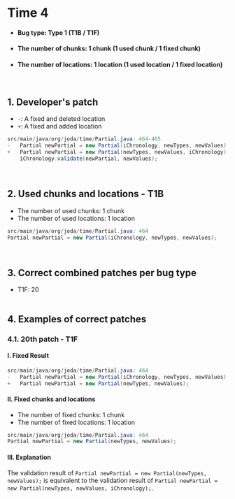 # Time 4
* <h4>Bug type: Type 1 (T1B / T1F)</h4>
* <h4>The number of chunks: 1 chunk (1 used chunk / 1 fixed chunk)</h4>
* <h4>The number of locations: 1 location (1 used location / 1 fixed location)</h4>
<br>

## 1. Developer's patch
* `-`: A fixed and deleted location
* `+`: A fixed and added location
```java
src/main/java/org/joda/time/Partial.java: 464-465
-   Partial newPartial = new Partial(iChronology, newTypes, newValues);
+   Partial newPartial = new Partial(newTypes, newValues, iChronology);
    iChronology.validate(newPartial, newValues);
```
<br>

## 2. Used chunks and locations - T1B
* The number of used chunks: 1 chunk
* The number of used locations: 1 location
```java
src/main/java/org/joda/time/Partial.java: 464
Partial newPartial = new Partial(iChronology, newTypes, newValues);
```
<br>

## 3. Correct combined patches per bug type
* T1F: 20
<br><br>

## 4. Examples of correct patches
### 4.1. 20th patch - T1F
#### I. Fixed Result
```java
src/main/java/org/joda/time/Partial.java: 464
-   Partial newPartial = new Partial(iChronology, newTypes, newValues);
+   Partial newPartial = new Partial(newTypes, newValues);
```

#### II. Fixed chunks and locations
* The number of fixed chunks: 1 chunk
* The number of fixed locations: 1 location
```java
src/main/java/org/joda/time/Partial.java: 464
Partial newPartial = new Partial(newTypes, newValues);
```

#### III. Explanation
The validation result of ```Partial newPartial = new Partial(newTypes, newValues);``` is equivalent to the validation result of ```Partial newPartial = new Partial(newTypes, newValues, iChronology);```.
<br><br>